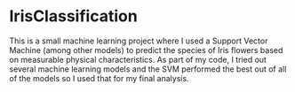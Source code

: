 # IrisClassification

This is a small machine learning project where I used a Support Vector Machine (among other models) to predict the species of Iris flowers based on measurable physical characteristics. As part of my code, I tried out several machine learning models and the SVM performed the best out of all of the models so I used that for my final analysis.
